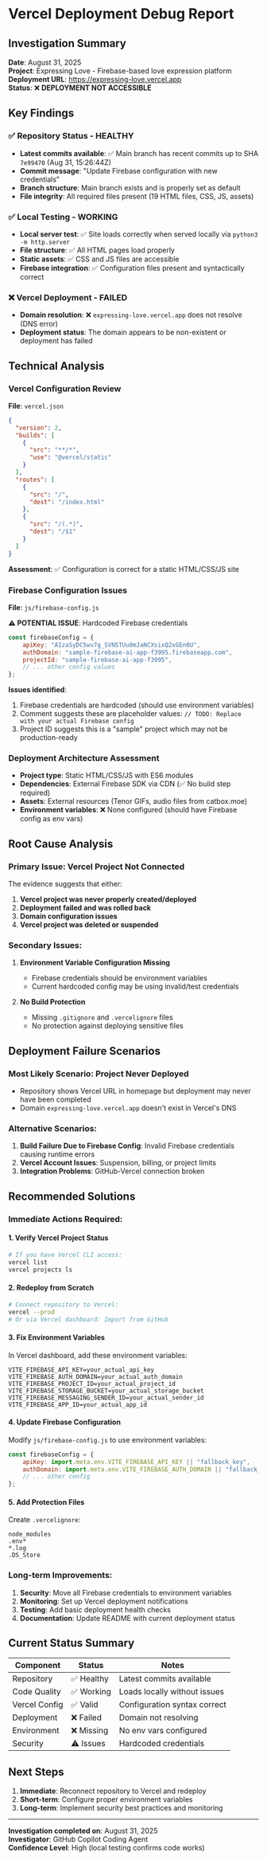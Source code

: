 # Vercel Deployment Debug Report

## Investigation Summary
**Date**: August 31, 2025  
**Project**: Expressing Love - Firebase-based love expression platform  
**Deployment URL**: https://expressing-love.vercel.app  
**Status**: ❌ **DEPLOYMENT NOT ACCESSIBLE**

## Key Findings

### ✅ **Repository Status - HEALTHY**
- **Latest commits available**: ✅ Main branch has recent commits up to SHA `7e99470` (Aug 31, 15:26:44Z)
- **Commit message**: "Update Firebase configuration with new credentials"
- **Branch structure**: Main branch exists and is properly set as default
- **File integrity**: All required files present (19 HTML files, CSS, JS, assets)

### ✅ **Local Testing - WORKING**
- **Local server test**: ✅ Site loads correctly when served locally via `python3 -m http.server`
- **File structure**: ✅ All HTML pages load properly
- **Static assets**: ✅ CSS and JS files are accessible
- **Firebase integration**: ✅ Configuration files present and syntactically correct

### ❌ **Vercel Deployment - FAILED**
- **Domain resolution**: ❌ `expressing-love.vercel.app` does not resolve (DNS error)
- **Deployment status**: The domain appears to be non-existent or deployment has failed

## Technical Analysis

### Vercel Configuration Review
**File**: `vercel.json`
```json
{
  "version": 2,
  "builds": [
    {
      "src": "**/*",
      "use": "@vercel/static"
    }
  ],
  "routes": [
    {
      "src": "/",
      "dest": "/index.html"
    },
    {
      "src": "/(.*)",
      "dest": "/$1"
    }
  ]
}
```
**Assessment**: ✅ Configuration is correct for a static HTML/CSS/JS site

### Firebase Configuration Issues
**File**: `js/firebase-config.js`

**⚠️ POTENTIAL ISSUE**: Hardcoded Firebase credentials
```javascript
const firebaseConfig = {
    apiKey: "AIzaSyDC5wv7g_SVN5TUu0mJaNCXsixQ2xGEn0U",
    authDomain: "sample-firebase-ai-app-f3995.firebaseapp.com", 
    projectId: "sample-firebase-ai-app-f3995",
    // ... other config values
};
```

**Issues identified**:
1. Firebase credentials are hardcoded (should use environment variables)
2. Comment suggests these are placeholder values: `// TODO: Replace with your actual Firebase config`
3. Project ID suggests this is a "sample" project which may not be production-ready

### Deployment Architecture Assessment
- **Project type**: Static HTML/CSS/JS with ES6 modules
- **Dependencies**: External Firebase SDK via CDN (✅ No build step required)
- **Assets**: External resources (Tenor GIFs, audio files from catbox.moe)
- **Environment variables**: ❌ None configured (should have Firebase config as env vars)

## Root Cause Analysis

### Primary Issue: Vercel Project Not Connected
The evidence suggests that either:
1. **Vercel project was never properly created/deployed**
2. **Deployment failed and was rolled back**
3. **Domain configuration issues**
4. **Vercel project was deleted or suspended**

### Secondary Issues:
1. **Environment Variable Configuration Missing**
   - Firebase credentials should be environment variables
   - Current hardcoded config may be using invalid/test credentials

2. **No Build Protection**
   - Missing `.gitignore` and `.vercelignore` files
   - No protection against deploying sensitive files

## Deployment Failure Scenarios

### Most Likely Scenario: Project Never Deployed
- Repository shows Vercel URL in homepage but deployment may never have been completed
- Domain `expressing-love.vercel.app` doesn't exist in Vercel's DNS

### Alternative Scenarios:
1. **Build Failure Due to Firebase Config**: Invalid Firebase credentials causing runtime errors
2. **Vercel Account Issues**: Suspension, billing, or project limits
3. **Integration Problems**: GitHub-Vercel connection broken

## Recommended Solutions

### Immediate Actions Required:

#### 1. **Verify Vercel Project Status**
```bash
# If you have Vercel CLI access:
vercel list
vercel projects ls
```

#### 2. **Redeploy from Scratch**
```bash
# Connect repository to Vercel:
vercel --prod
# Or via Vercel dashboard: Import from GitHub
```

#### 3. **Fix Environment Variables**
In Vercel dashboard, add these environment variables:
```
VITE_FIREBASE_API_KEY=your_actual_api_key
VITE_FIREBASE_AUTH_DOMAIN=your_actual_auth_domain
VITE_FIREBASE_PROJECT_ID=your_actual_project_id
VITE_FIREBASE_STORAGE_BUCKET=your_actual_storage_bucket
VITE_FIREBASE_MESSAGING_SENDER_ID=your_actual_sender_id
VITE_FIREBASE_APP_ID=your_actual_app_id
```

#### 4. **Update Firebase Configuration**
Modify `js/firebase-config.js` to use environment variables:
```javascript
const firebaseConfig = {
    apiKey: import.meta.env.VITE_FIREBASE_API_KEY || "fallback_key",
    authDomain: import.meta.env.VITE_FIREBASE_AUTH_DOMAIN || "fallback_domain",
    // ... other config
};
```

#### 5. **Add Protection Files**
Create `.vercelignore`:
```
node_modules
.env*
*.log
.DS_Store
```

### Long-term Improvements:

1. **Security**: Move all Firebase credentials to environment variables
2. **Monitoring**: Set up Vercel deployment notifications
3. **Testing**: Add basic deployment health checks
4. **Documentation**: Update README with current deployment status

## Current Status Summary

| Component | Status | Notes |
|-----------|--------|-------|
| Repository | ✅ Healthy | Latest commits available |
| Code Quality | ✅ Working | Loads locally without issues |
| Vercel Config | ✅ Valid | Configuration syntax correct |
| Deployment | ❌ Failed | Domain not resolving |
| Environment | ❌ Missing | No env vars configured |
| Security | ⚠️ Issues | Hardcoded credentials |

## Next Steps

1. **Immediate**: Reconnect repository to Vercel and redeploy
2. **Short-term**: Configure proper environment variables
3. **Long-term**: Implement security best practices and monitoring

---

**Investigation completed on**: August 31, 2025  
**Investigator**: GitHub Copilot Coding Agent  
**Confidence Level**: High (local testing confirms code works)